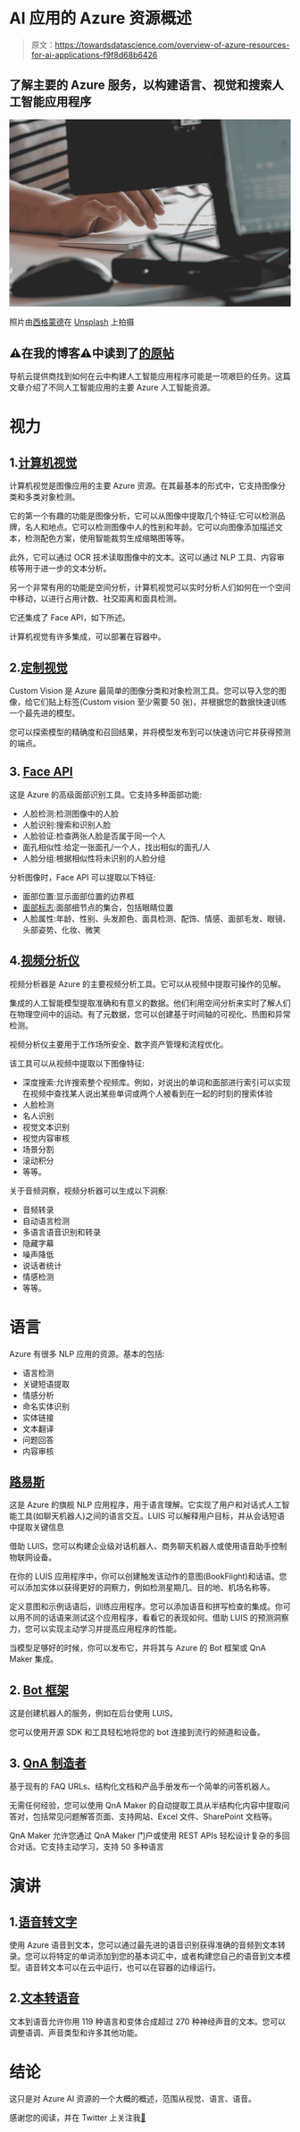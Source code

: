 # AI 应用的 Azure 资源概述

> 原文：<https://towardsdatascience.com/overview-of-azure-resources-for-ai-applications-f9f8d68b6426>

## 了解主要的 Azure 服务，以构建语言、视觉和搜索人工智能应用程序

![](img/bfbb9f4fc060d223a5a4afe82e0b2ac5.png)

照片由[西格蒙德](https://unsplash.com/@sigmund?utm_source=medium&utm_medium=referral)在 [Unsplash](https://unsplash.com?utm_source=medium&utm_medium=referral) 上拍摄

## ⚠️在我的博客⚠️中读到了[的原帖](https://anebz.eu/azure-ai-resources)

导航云提供商找到如何在云中构建人工智能应用程序可能是一项艰巨的任务。这篇文章介绍了不同人工智能应用的主要 Azure 人工智能资源。

# 视力

## 1.[计算机视觉](https://azure.microsoft.com/en-us/services/cognitive-services/computer-vision/)

计算机视觉是图像应用的主要 Azure 资源。在其最基本的形式中，它支持图像分类和多类对象检测。

它的第一个有趣的功能是图像分析，它可以从图像中提取几个特征:它可以检测品牌，名人和地点。它可以检测图像中人的性别和年龄。它可以向图像添加描述文本，检测配色方案，使用智能裁剪生成缩略图等等。

此外，它可以通过 OCR 技术读取图像中的文本。这可以通过 NLP 工具、内容审核等用于进一步的文本分析。

另一个非常有用的功能是空间分析，计算机视觉可以实时分析人们如何在一个空间中移动，以进行占用计数、社交距离和面具检测。

它还集成了 Face API，如下所述。

计算机视觉有许多集成，可以部署在容器中。

## 2.[定制视觉](https://azure.microsoft.com/en-us/services/cognitive-services/custom-vision-service/)

Custom Vision 是 Azure 最简单的图像分类和对象检测工具。您可以导入您的图像，给它们贴上标签(Custom vision 至少需要 50 张)，并根据您的数据快速训练一个最先进的模型。

您可以探索模型的精确度和召回结果，并将模型发布到可以快速访问它并获得预测的端点。

## 3. [Face API](https://azure.microsoft.com/en-us/services/cognitive-services/face/)

这是 Azure 的高级面部识别工具。它支持多种面部功能:

*   人脸检测:检测图像中的人脸
*   人脸识别:搜索和识别人脸
*   人脸验证:检查两张人脸是否属于同一个人
*   面孔相似性:给定一张面孔/一个人，找出相似的面孔/人
*   人脸分组:根据相似性将未识别的人脸分组

分析图像时，Face API 可以提取以下特征:

*   面部位置:显示面部位置的边界框
*   [面部标志](https://docs.microsoft.com/en-us/azure/cognitive-services/face/concepts/face-detection#face-landmarks):面部细节点的集合，包括眼睛位置
*   人脸属性:年龄、性别、头发颜色、面具检测、配饰、情感、面部毛发、眼镜、头部姿势、化妆、微笑

## 4.[视频分析仪](https://azure.microsoft.com/en-us/products/video-analyzer/)

视频分析器是 Azure 的主要视频分析工具。它可以从视频中提取可操作的见解。

集成的人工智能模型提取准确和有意义的数据。他们利用空间分析来实时了解人们在物理空间中的运动。有了元数据，您可以创建基于时间轴的可视化、热图和异常检测。

视频分析仪主要用于工作场所安全、数字资产管理和流程优化。

该工具可以从视频中提取以下图像特征:

*   深度搜索:允许搜索整个视频库。例如，对说出的单词和面部进行索引可以实现在视频中查找某人说出某些单词或两个人被看到在一起的时刻的搜索体验
*   人脸检测
*   名人识别
*   视觉文本识别
*   视觉内容审核
*   场景分割
*   滚动积分
*   等等。

关于音频洞察，视频分析器可以生成以下洞察:

*   音频转录
*   自动语言检测
*   多语言语音识别和转录
*   隐藏字幕
*   噪声降低
*   说话者统计
*   情感检测
*   等等。

# 语言

Azure 有很多 NLP 应用的资源。基本的包括:

*   语言检测
*   关键短语提取
*   情感分析
*   命名实体识别
*   实体链接
*   文本翻译
*   问题回答
*   内容审核

## [路易斯](https://azure.microsoft.com/en-us/services/cognitive-services/conversational-language-understanding/)

这是 Azure 的旗舰 NLP 应用程序，用于语言理解。它实现了用户和对话式人工智能工具(如聊天机器人)之间的语言交互。LUIS 可以解释用户目标，并从会话短语中提取关键信息

借助 LUIS，您可以构建企业级对话机器人、商务聊天机器人或使用语音助手控制物联网设备。

在你的 LUIS 应用程序中，你可以创建触发该动作的意图(BookFlight)和话语。您可以添加实体以获得更好的洞察力，例如检测星期几、目的地、机场名称等。

定义意图和示例话语后，训练应用程序。您可以添加语音和拼写检查的集成。你可以用不同的话语来测试这个应用程序，看看它的表现如何。借助 LUIS 的预测洞察力，您可以实现主动学习并提高应用程序的性能。

当模型足够好的时候，你可以发布它，并将其与 Azure 的 Bot 框架或 QnA Maker 集成。

## 2. [Bot 框架](https://dev.botframework.com/)

这是创建机器人的服务，例如在后台使用 LUIS。

您可以使用开源 SDK 和工具轻松地将您的 bot 连接到流行的频道和设备。

## 3. [QnA 制造者](https://www.qnamaker.ai/)

基于现有的 FAQ URLs、结构化文档和产品手册发布一个简单的问答机器人。

无需任何经验，您可以使用 QnA Maker 的自动提取工具从半结构化内容中提取问答对，包括常见问题解答页面、支持网站、Excel 文件、SharePoint 文档等。

QnA Maker 允许您通过 QnA Maker 门户或使用 REST APIs 轻松设计复杂的多回合对话。它支持主动学习，支持 50 多种语言

# 演讲

## 1.[语音转文字](https://azure.microsoft.com/en-us/services/cognitive-services/speech-to-text/)

使用 Azure 语音到文本，您可以通过最先进的语音识别获得准确的音频到文本转录。您可以将特定的单词添加到您的基本词汇中，或者构建您自己的语音到文本模型。语音转文本可以在云中运行，也可以在容器的边缘运行。

## 2.[文本转语音](https://azure.microsoft.com/en-us/services/cognitive-services/text-to-speech/)

文本到语音允许你用 119 种语言和变体合成超过 270 种神经声音的文本。您可以调整语调、声音类型和许多其他功能。

# 结论

这只是对 Azure AI 资源的一个大概的概述，范围从视觉、语言、语音。

感谢您的阅读，并在 Twitter 上关注我[🚀](https://twitter.com/anebzt)